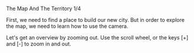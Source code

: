 The Map And The Territory 1/4

First, we need to find a place to build our new city. But in order to explore the map, we need to learn how to use the camera.

Let's get an overview by zooming out. Use the scroll wheel, or the keys [+] and [-] to zoom in and out. 

